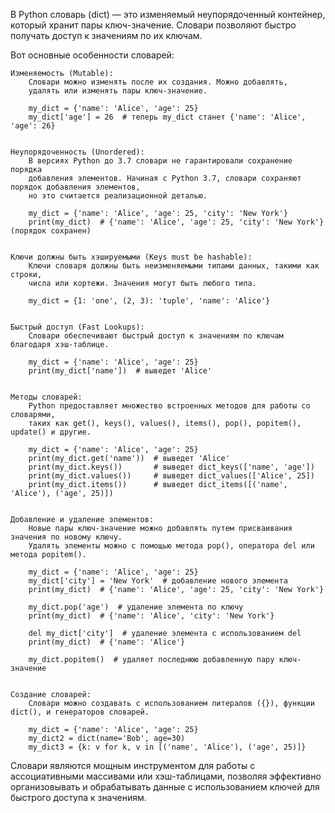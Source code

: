 

В Python словарь (dict) — это изменяемый неупорядоченный контейнер,
который хранит пары ключ-значение. Словари позволяют быстро получать доступ к значениям по их ключам.


Вот основные особенности словарей:

    Изменяемость (Mutable):
        Словари можно изменять после их создания. Можно добавлять,
        удалять или изменять пары ключ-значение.

        my_dict = {'name': 'Alice', 'age': 25}
        my_dict['age'] = 26  # теперь my_dict станет {'name': 'Alice', 'age': 26}


    Неупорядоченность (Unordered):
        В версиях Python до 3.7 словари не гарантировали сохранение порядка
        добавления элементов. Начиная с Python 3.7, словари сохраняют порядок добавления элементов,
        но это считается реализационной деталью.

        my_dict = {'name': 'Alice', 'age': 25, 'city': 'New York'}
        print(my_dict)  # {'name': 'Alice', 'age': 25, 'city': 'New York'} (порядок сохранен)


    Ключи должны быть хэшируемыми (Keys must be hashable):
        Ключи словаря должны быть неизменяемыми типами данных, такими как строки,
        числа или кортежи. Значения могут быть любого типа.

        my_dict = {1: 'one', (2, 3): 'tuple', 'name': 'Alice'}


    Быстрый доступ (Fast Lookups):
        Словари обеспечивают быстрый доступ к значениям по ключам благодаря хэш-таблице.

        my_dict = {'name': 'Alice', 'age': 25}
        print(my_dict['name'])  # выведет 'Alice'


    Методы словарей:
        Python предоставляет множество встроенных методов для работы со словарями,
        таких как get(), keys(), values(), items(), pop(), popitem(), update() и другие.

        my_dict = {'name': 'Alice', 'age': 25}
        print(my_dict.get('name'))  # выведет 'Alice'
        print(my_dict.keys())       # выведет dict_keys(['name', 'age'])
        print(my_dict.values())     # выведет dict_values(['Alice', 25])
        print(my_dict.items())      # выведет dict_items([('name', 'Alice'), ('age', 25)])


    Добавление и удаление элементов:
        Новые пары ключ-значение можно добавлять путем присваивания значения по новому ключу.
        Удалять элементы можно с помощью метода pop(), оператора del или метода popitem().

        my_dict = {'name': 'Alice', 'age': 25}
        my_dict['city'] = 'New York'  # добавление нового элемента
        print(my_dict)  # {'name': 'Alice', 'age': 25, 'city': 'New York'}

        my_dict.pop('age')  # удаление элемента по ключу
        print(my_dict)  # {'name': 'Alice', 'city': 'New York'}

        del my_dict['city']  # удаление элемента с использованием del
        print(my_dict)  # {'name': 'Alice'}

        my_dict.popitem()  # удаляет последнюю добавленную пару ключ-значение


    Создание словарей:
        Словари можно создавать с использованием литералов ({}), функции dict(), и генераторов словарей.

        my_dict = {'name': 'Alice', 'age': 25}
        my_dict2 = dict(name='Bob', age=30)
        my_dict3 = {k: v for k, v in [('name', 'Alice'), ('age', 25)]}


Словари являются мощным инструментом для работы с ассоциативными массивами или
хэш-таблицами, позволяя эффективно организовывать и обрабатывать данные
с использованием ключей для быстрого доступа к значениям.


